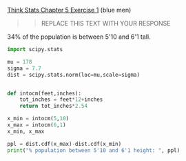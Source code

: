 [Think Stats Chapter 5 Exercise 1](http://greenteapress.com/thinkstats2/html/thinkstats2006.html#toc50) (blue men)

>> REPLACE THIS TEXT WITH YOUR RESPONSE

34% of the population is between 5'10 and 6'1 tall.  

``` python
import scipy.stats

mu = 178
sigma = 7.7
dist = scipy.stats.norm(loc=mu,scale=sigma)


def intocm(feet,inches):
    tot_inches = feet*12+inches
    return tot_inches*2.54

x_min = intocm(5,10)
x_max = intocm(6,1)
x_min, x_max

ppl = dist.cdf(x_max)-dist.cdf(x_min)
print("% population between 5'10 and 6'1 height: ", ppl)

```